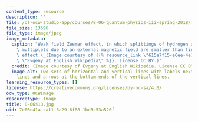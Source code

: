 ```yaml
---
content_type: resource
description: ''
file: /ol-ocw-studio-app/courses/8-06-quantum-physics-iii-spring-2018/7e06e41aca118a296f881bd3c53a520f_8-06s18.jpg
file_size: 13596
file_type: image/jpeg
image_metadata:
  caption: "Weak field Zeeman effect, in which splittings of hydrogen atom degenerate\
    \ multiplets due to an external magnetic field are smaller than fine-structure\
    \ effect.\_(Image courtesy of {{% resource_link \"615a7f15-e6ee-4e16-b5c6-765393b7338a\"\
    \ \"Evgeny at English Wikipedia\" %}}. License CC BY.)"
  credit: (Image courtesy of Evgeny at English Wikipedia. License CC BY)
  image-alt: Two sets of horizontal and vertical lines with labels next to the horizontal
    lines and arrows at the bottom ends of the vertical lines.
learning_resource_types: []
license: https://creativecommons.org/licenses/by-nc-sa/4.0/
ocw_type: OCWImage
resourcetype: Image
title: 8-06s18.jpg
uid: 7e06e41a-ca11-8a29-6f88-1bd3c53a520f
---
```

